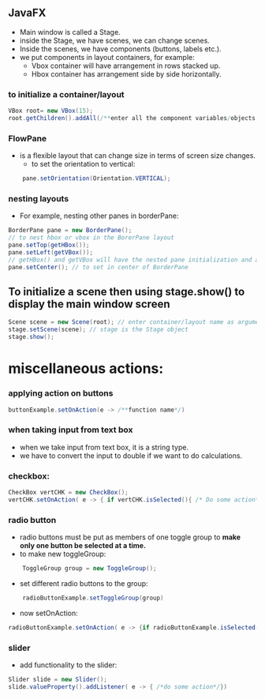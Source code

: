 ## JavaFX
- Main window is called a Stage. 
- inside the Stage, we have scenes, we can change scenes.
- Inside the scenes, we have components (buttons, labels etc.).
- we put components in layout containers, for example:
	- Vbox container will have arrangement in rows stacked up.
	- Hbox container has arrangement side by side horizontally.
### to initialize a container/layout
```java
VBox root= new VBox(15);
root.getChildren().addAll(/**enter all the component variables/objects you want to add in vbox in order*/);
```
### FlowPane
- is a flexible layout that can change size in terms of screen size changes.
	- to set the orientation to vertical:
```java
	pane.setOrientation(Orientation.VERTICAL);
```
### nesting layouts
- For example, nesting other panes in borderPane:
```java
BorderPane pane = new BorderPane();
// to nest hbox or vbox in the BorerPane layout
pane.setTop(getHBox());
pane.setLeft(getVBox());
// getHBox() and getVBox will have the nested pane initialization and all contents of the panes
pane.setCenter(); // to set in center of BorderPane
```
## To initialize a scene then using stage.show() to display the main window screen
```java
Scene scene = new Scene(root); // enter container/layout name as argument
stage.setScene(scene); // stage is the Stage object 
stage.show(); 
```

# miscellaneous actions:
### applying action on buttons
```java
buttonExample.setOnAction(e -> /**function name*/)
```
### when taking input from text box
- when we take input from text box, it is a string type.
- we have to convert the input to double if we want to do calculations.


### checkbox:
```java
CheckBox vertCHK = new CheckBox();
vertCHK.setOnAction( e -> { if vertCHK.isSelected(){ /* Do some action*/}})
```

### radio button
- radio buttons must be put as members of one toggle group to **make only one button be selected at a time.**
- to make new toggleGroup:
```java
	ToggleGroup group = new ToggleGroup();
```
- set different radio buttons to the group:
```java
	radioButtonExample.setToggleGroup(group)
```
- now setOnAction:
```java
radioButtonExample.setOnAction( e -> {if radioButtonExample.isSelected() {/*Do some actions*/} } ;
```
### slider
- add functionality to the slider:
```java
Slider slide = new Slider();
slide.valueProperty().addListener( e -> { /*do some action*/})
```
